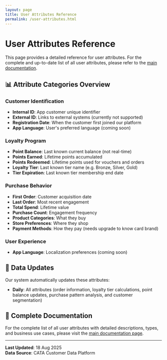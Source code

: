 ```yaml
---
layout: page
title: User Attributes Reference
permalink: /user-attributes.html
---
```


# User Attributes Reference

This page provides a detailed reference for user attributes. For the complete and up-to-date list of all user attributes, please refer to the [main documentation](index.html).

## 📊 Attribute Categories Overview

### Customer Identification
- **Internal ID**: App customer unique identifier
- **External ID**: Links to external systems (currently not supported)
- **Registration Date**: When the customer first joined our platform
- **App Language**: User's preferred language (coming soon)

### Loyalty Program
- **Point Balance**: Last known current balance (not real-time)
- **Points Earned**: Lifetime points accumulated
- **Points Redeemed**: Lifetime points used for vouchers and orders
- **Loyalty Tier**: Last known tier name (e.g. Bronze, Silver, Gold)
- **Tier Expiration**: Last known tier membership end date

### Purchase Behavior
- **First Order**: Customer acquisition date
- **Last Order**: Most recent engagement
- **Total Spend**: Lifetime value
- **Purchase Count**: Engagement frequency
- **Product Categories**: What they buy
- **Store Preferences**: Where they shop
- **Payment Methods**: How they pay (needs upgrade to know card brand)

### User Experience
- **App Language**: Localization preferences (coming soon)

## 🔄 Data Updates

Our system automatically updates these attributes:
- **Daily**: All attributes (order information, loyalty tier calculations, point balance updates, purchase pattern analysis, and customer segmentation)

## 📖 Complete Documentation

For the complete list of all user attributes with detailed descriptions, types, and business use cases, please visit the [main documentation page](index.html).

---

**Last Updated**: 18 Aug 2025  
**Data Source**: CATA Customer Data Platform
